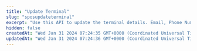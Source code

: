 ```yaml
---
title: "Update Terminal"
slug: "sposupdateterminal"
excerpt: "Use this API to update the terminal details. Email, Phone Number, and Terminal Meta are updatable for \"Storefront\". Only account status change is possible in case of \"Agent\"."
hidden: false
createdAt: "Wed Jan 31 2024 07:24:35 GMT+0000 (Coordinated Universal Time)"
updatedAt: "Wed Jan 31 2024 07:24:36 GMT+0000 (Coordinated Universal Time)"
---
```

